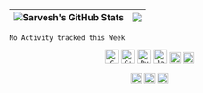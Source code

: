 <img src="https://github-readme-stats.vercel.app/api?username=sarvesh10491&show_icons=true&theme=merko" alt="Sarvesh's GitHub Stats">|<img src="https://media1.giphy.com/media/13HgwGsXF0aiGY/giphy.gif" />
|--|--|

<!--START_SECTION:waka-->
```text
No Activity tracked this Week
```
<!--END_SECTION:waka-->


<p align="center">
  <code><img title="C" height="25" src="https://github.com/sarvesh10491/sarvesh10491/blob/master/images/c.jpg"></code>
  <code><img title="C++" height="25" src="https://github.com/sarvesh10491/sarvesh10491/blob/master/images/c++.jpg"></code>
  <code><img title="Python" height="25" src="https://github.com/sarvesh10491/sarvesh10491/blob/master/images/python.jpg"></code>
  <code><img title="Java" height="25" src="https://github.com/sarvesh10491/sarvesh10491/blob/master/images/java.jpg"></code>
  <code><img height="20" src="https://github.com/sarvesh10491/sarvesh10491/blob/master/images/linux.jpg"></code>
  <code><img height="20" src="https://github.com/sarvesh10491/sarvesh10491/blob/master/images/android.jpg"></code>
</p>

<p align="center">
<a href="https://twitter.com/sarvesh_spartan" target="_blank"><img align="center" src="https://cdn.jsdelivr.net/npm/simple-icons@3.0.1/icons/twitter.svg" alt="sarvesh_spartan" height="20" width="20" /></a>
<a href="https://linkedin.com/in/sarvesh-patil-751252a6" target="_blank"><img align="center" src="https://cdn.jsdelivr.net/npm/simple-icons@3.0.1/icons/linkedin.svg" alt="sarvesh-patil-751252a6" height="20" width="20" /></a>
<a href="https://instagram.com/sarvesh10491" target="_blank"><img align="center" src="https://cdn.jsdelivr.net/npm/simple-icons@3.0.1/icons/instagram.svg" alt="sarvesh10491" height="20" width="20" /></a>
</p>
